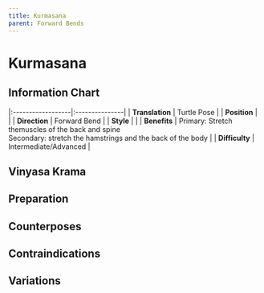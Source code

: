 ```yaml
---
title: Kurmasana
parent: Forward Bends
---
```


# Kurmasana

## Information Chart

|:------------------|:---------------|
| **Translation**       | Turtle Pose  |
| **Position**          |   |
| **Direction**         | Forward Bend   |
| **Style**             |    |
| **Benefits**          | Primary: Stretch themuscles of the back and spine <br> Secondary: stretch the hamstrings and the back of the body   |
| **Difficulty**  |  Intermediate/Advanced                                      | 

## Vinyasa Krama 

## Preparation 

## Counterposes

## Contraindications

## Variations



